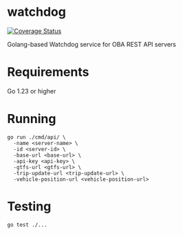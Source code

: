 # watchdog

[![Coverage Status](https://coveralls.io/repos/github/OneBusAway/watchdog/badge.svg?branch=main)](https://coveralls.io/github/OneBusAway/watchdog?branch=main)

Golang-based Watchdog service for OBA REST API servers

# Requirements

Go 1.23 or higher

# Running

```
go run ./cmd/api/ \
  -name <server-name> \
  -id <server-id> \
  -base-url <base-url> \
  -api-key <api-key> \
  -gtfs-url <gtfs-url> \
  -trip-update-url <trip-update-url> \
  -vehicle-position-url <vehicle-position-url>
```

# Testing

```
go test ./...
```
